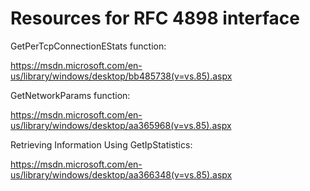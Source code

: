 # Resources for RFC 4898 interface

GetPerTcpConnectionEStats function:

https://msdn.microsoft.com/en-us/library/windows/desktop/bb485738(v=vs.85).aspx

GetNetworkParams function:

https://msdn.microsoft.com/en-us/library/windows/desktop/aa365968(v=vs.85).aspx

Retrieving Information Using GetIpStatistics:

https://msdn.microsoft.com/en-us/library/windows/desktop/aa366348(v=vs.85).aspx
